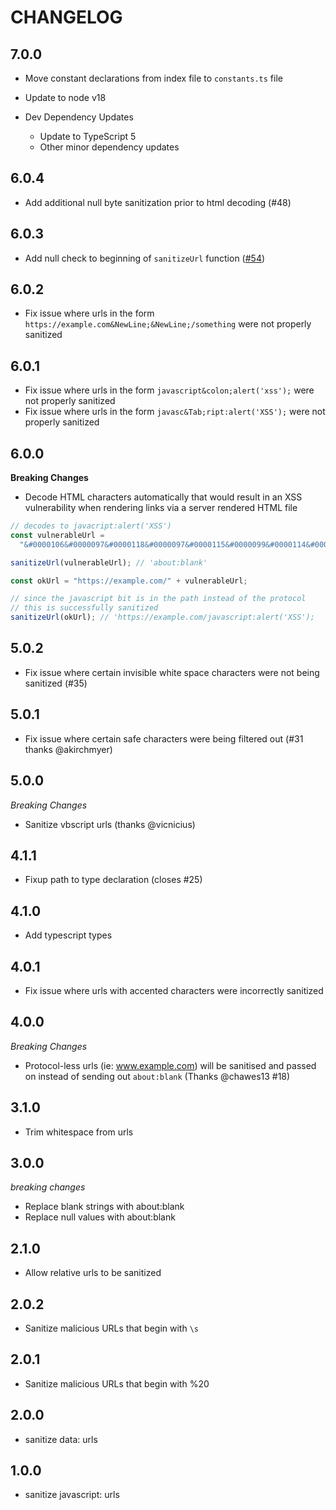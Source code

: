 # CHANGELOG

## 7.0.0

- Move constant declarations from index file to `constants.ts` file
- Update to node v18

- Dev Dependency Updates
  - Update to TypeScript 5
  - Other minor dependency updates

## 6.0.4

- Add additional null byte sanitization prior to html decoding (#48)

## 6.0.3

- Add null check to beginning of `sanitizeUrl` function ([#54](https://github.com/braintree/sanitize-url/issues/54))

## 6.0.2

- Fix issue where urls in the form `https://example.com&NewLine;&NewLine;/something` were not properly sanitized

## 6.0.1

- Fix issue where urls in the form `javascript&colon;alert('xss');` were not properly sanitized
- Fix issue where urls in the form `javasc&Tab;ript:alert('XSS');` were not properly sanitized

## 6.0.0

**Breaking Changes**

- Decode HTML characters automatically that would result in an XSS vulnerability when rendering links via a server rendered HTML file

```js
// decodes to javacript:alert('XSS')
const vulnerableUrl =
  "&#0000106&#0000097&#0000118&#0000097&#0000115&#0000099&#0000114&#0000105&#0000112&#0000116&#0000058&#0000097&#0000108&#0000101&#0000114&#0000116&#0000040&#0000039&#0000088&#0000083&#0000083&#0000039&#0000041";

sanitizeUrl(vulnerableUrl); // 'about:blank'

const okUrl = "https://example.com/" + vulnerableUrl;

// since the javascript bit is in the path instead of the protocol
// this is successfully sanitized
sanitizeUrl(okUrl); // 'https://example.com/javascript:alert('XSS');
```

## 5.0.2

- Fix issue where certain invisible white space characters were not being sanitized (#35)

## 5.0.1

- Fix issue where certain safe characters were being filtered out (#31 thanks @akirchmyer)

## 5.0.0

_Breaking Changes_

- Sanitize vbscript urls (thanks @vicnicius)

## 4.1.1

- Fixup path to type declaration (closes #25)

## 4.1.0

- Add typescript types

## 4.0.1

- Fix issue where urls with accented characters were incorrectly sanitized

## 4.0.0

_Breaking Changes_

- Protocol-less urls (ie: www.example.com) will be sanitised and passed on instead of sending out `about:blank` (Thanks @chawes13 #18)

## 3.1.0

- Trim whitespace from urls

## 3.0.0

_breaking changes_

- Replace blank strings with about:blank
- Replace null values with about:blank

## 2.1.0

- Allow relative urls to be sanitized

## 2.0.2

- Sanitize malicious URLs that begin with `\s`

## 2.0.1

- Sanitize malicious URLs that begin with %20

## 2.0.0

- sanitize data: urls

## 1.0.0

- sanitize javascript: urls
